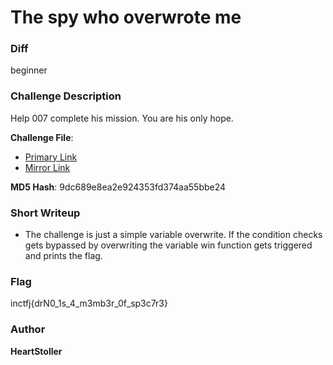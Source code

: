 # The spy who overwrote me

### Diff
beginner 

### Challenge Description

Help 007 complete his mission. You are his only hope.

**Challenge File**:
+ [Primary Link](https://drive.google.com/file/d/1_HALQWO7yDV_Hj4Js672cyoLOFxWgfnY/view?usp=sharing)
+ [Mirror Link](https://1drv.ms/u/s!AmwNFYE660J7gndEX_m7tiOgsmaY?e=5qFPWe)

**MD5 Hash**: 9dc689e8ea2e924353fd374aa55bbe24

### Short Writeup

+  The challenge is just a simple variable overwrite. If the condition checks gets bypassed by overwriting the variable win function gets triggered and prints the flag.

### Flag

inctfj{drN0_1s_4_m3mb3r_0f_sp3c7r3}

### Author

**HeartStoller**